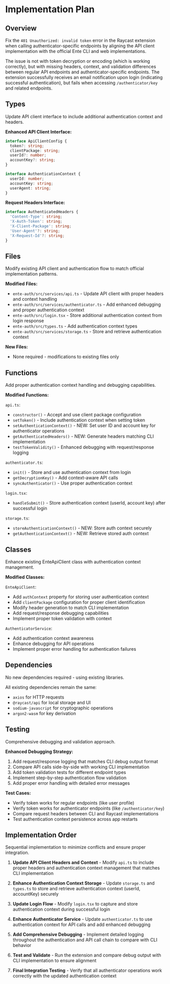 # Implementation Plan

## Overview
Fix the `401 Unauthorized: invalid token` error in the Raycast extension when calling authenticator-specific endpoints by aligning the API client implementation with the official Ente CLI and web implementations.

The issue is not with token decryption or encoding (which is working correctly), but with missing headers, context, and validation differences between regular API endpoints and authenticator-specific endpoints. The extension successfully receives an email notification upon login (indicating successful authentication), but fails when accessing `/authenticator/key` and related endpoints.

## Types
Update API client interface to include additional authentication context and headers.

**Enhanced API Client Interface:**
```typescript
interface ApiClientConfig {
  token?: string;
  clientPackage: string;
  userId?: number;
  accountKey?: string;
}

interface AuthenticationContext {
  userId: number;
  accountKey: string;
  userAgent: string;
}
```

**Request Headers Interface:**
```typescript
interface AuthenticatedHeaders {
  'Content-Type': string;
  'X-Auth-Token': string;
  'X-Client-Package': string;
  'User-Agent'?: string;
  'X-Request-Id'?: string;
}
```

## Files
Modify existing API client and authentication flow to match official implementation patterns.

**Modified Files:**
- `ente-auth/src/services/api.ts` - Update API client with proper headers and context handling
- `ente-auth/src/services/authenticator.ts` - Add enhanced debugging and proper authentication context
- `ente-auth/src/login.tsx` - Store additional authentication context from login response
- `ente-auth/src/types.ts` - Add authentication context types
- `ente-auth/src/services/storage.ts` - Store and retrieve authentication context

**New Files:**
- None required - modifications to existing files only

## Functions
Add proper authentication context handling and debugging capabilities.

**Modified Functions:**

`api.ts`:
- `constructor()` - Accept and use client package configuration
- `setToken()` - Include authentication context when setting token
- `setAuthenticationContext()` - NEW: Set user ID and account key for authenticator operations
- `getAuthenticatedHeaders()` - NEW: Generate headers matching CLI implementation
- `testTokenValidity()` - Enhanced debugging with request/response logging

`authenticator.ts`:
- `init()` - Store and use authentication context from login
- `getDecryptionKey()` - Add context-aware API calls
- `syncAuthenticator()` - Use proper authentication context

`login.tsx`:
- `handleSubmit()` - Store authentication context (userId, account key) after successful login

`storage.ts`:
- `storeAuthenticationContext()` - NEW: Store auth context securely
- `getAuthenticationContext()` - NEW: Retrieve stored auth context

## Classes
Enhance existing EnteApiClient class with authentication context management.

**Modified Classes:**

`EnteApiClient`:
- Add `authContext` property for storing user authentication context
- Add `clientPackage` configuration for proper client identification
- Modify header generation to match CLI implementation
- Add request/response debugging capabilities
- Implement proper token validation with context

`AuthenticatorService`:
- Add authentication context awareness
- Enhance debugging for API operations
- Implement proper error handling for authentication failures

## Dependencies
No new dependencies required - using existing libraries.

All existing dependencies remain the same:
- `axios` for HTTP requests
- `@raycast/api` for local storage and UI
- `sodium-javascript` for cryptographic operations
- `argon2-wasm` for key derivation

## Testing
Comprehensive debugging and validation approach.

**Enhanced Debugging Strategy:**
1. Add request/response logging that matches CLI debug output format
2. Compare API calls side-by-side with working CLI implementation
3. Add token validation tests for different endpoint types
4. Implement step-by-step authentication flow validation
5. Add proper error handling with detailed error messages

**Test Cases:**
- Verify token works for regular endpoints (like user profile)
- Verify token works for authenticator endpoints (like `/authenticator/key`)
- Compare request headers between CLI and Raycast implementations
- Test authentication context persistence across app restarts

## Implementation Order
Sequential implementation to minimize conflicts and ensure proper integration.

1. **Update API Client Headers and Context** - Modify `api.ts` to include proper headers and authentication context management that matches CLI implementation

2. **Enhance Authentication Context Storage** - Update `storage.ts` and `types.ts` to store and retrieve authentication context (userId, accountKey) securely

3. **Update Login Flow** - Modify `login.tsx` to capture and store authentication context during successful login

4. **Enhance Authenticator Service** - Update `authenticator.ts` to use authentication context for API calls and add enhanced debugging

5. **Add Comprehensive Debugging** - Implement detailed logging throughout the authentication and API call chain to compare with CLI behavior

6. **Test and Validate** - Run the extension and compare debug output with CLI implementation to ensure alignment

7. **Final Integration Testing** - Verify that all authenticator operations work correctly with the updated authentication context
